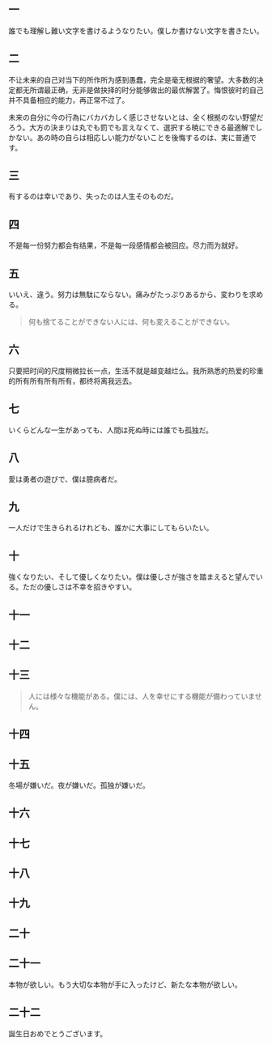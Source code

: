 ## 一

誰でも理解し難い文字を書けるようなりたい。僕しか書けない文字を書きたい。

## 二

不让未来的自己对当下的所作所为感到愚蠢，完全是毫无根据的奢望。大多数的决定都无所谓最正确，无非是做抉择的时分能够做出的最优解罢了。悔恨彼时的自己并不具备相应的能力，再正常不过了。

未来の自分に今の行為にバカバカしく感じさせないとは、全く根拠のない野望だろう。大方の決まりは丸でも罰でも言えなくて、選択する暁にできる最適解でしかない。あの時の自らは相応しい能力がないことを後悔するのは、実に普通です。

## 三

有するのは幸いであり、失ったのは人生そのものだ。

## 四

不是每一份努力都会有结果，不是每一段感情都会被回应。尽力而为就好。

## 五

いいえ、違う。努力は無駄にならない。痛みがたっぷりあるから、変わりを求める。

> 何も捨てることができない人には、何も変えることができない。

## 六

只要把时间的尺度稍微拉长一点，生活不就是越变越烂么。我所熟悉的热爱的珍重的所有所有所有所有，都终将离我远去。

## 七

いくらどんな一生があっても、人間は死ぬ時には誰でも孤独だ。

## 八

愛は勇者の遊びで、僕は臆病者だ。

## 九

一人だけで生きられるけれども、誰かに大事にしてもらいたい。

## 十

強くなりたい、そして優しくなりたい。僕は優しさが強さを踏まえると望んでいる。ただの優しさは不幸を招きやすい。

## 十一

## 十二

 

## 十三

> 人には様々な機能がある。僕には、人を幸せにする機能が備わっていません。

## 十四

## 十五

冬場が嫌いだ。夜が嫌いだ。孤独が嫌いだ。

## 十六

## 十七

## 十八

## 十九

## 二十

## 二十一

本物が欲しい。もう大切な本物が手に入ったけど、新たな本物が欲しい。

## 二十二

誕生日おめでとうございます。
